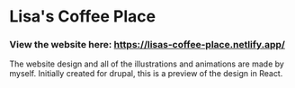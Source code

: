 # Lisa's Coffee Place

### View the website here: https://lisas-coffee-place.netlify.app/

The website design and all of the illustrations and animations are made by myself.
Initially created for drupal, this is a preview of the design in React.
